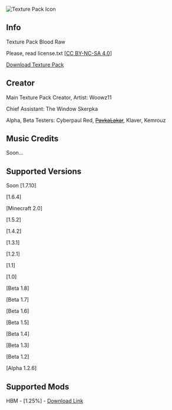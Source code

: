 ![Texture Pack Icon](../main/pack.png)

## Info

Texture Pack Blood Raw

Please, read license.txt [[CC BY-NC-SA 4.0](https://creativecommons.org/licenses/by-nc-sa/4.0/)]

[Download Texture Pack](https://github.com/Woowz11/BloodRaw-Minecraft/releases)

## Creator

Main Texture Pack Creator, Artist: Woowz11

Chief Assistant: The Window Skerpka

Alpha, Beta Testers: Cyberpaul Red, ~~[PavkaLakar](https://github.com/PavkaLakar)~~, Klaver, Kemrouz

## Music Credits

Soon...

## Supported Versions

Soon [1.7.10]

[1.6.4]

[Minecraft 2.0]

[1.5.2]

[1.4.2]

[1.3.1]

[1.2.1]

[1.1]

[1.0]

[Beta 1.8]

[Beta 1.7]

[Beta 1.6]

[Beta 1.5]

[Beta 1.4]

[Beta 1.3]

[Beta 1.2]

[Alpha 1.2.6]

## Supported Mods

HBM - [1.25%] - [Download Link](https://www.curseforge.com/minecraft/mc-mods/hbms-nuclear-tech-mod)